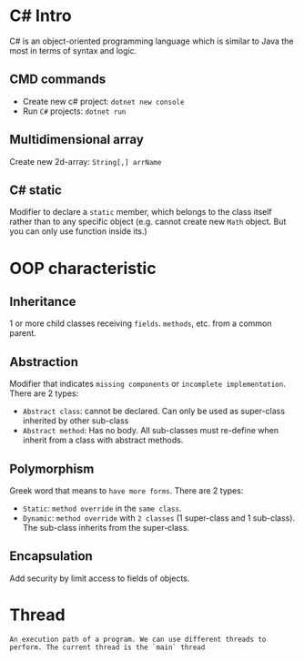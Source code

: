 # C# Intro
C# is an object-oriented programming language which is similar to Java the most in terms of syntax and logic.
## CMD commands
- Create new c# project: `dotnet new console` 
- Run `C#` projects: `dotnet run`
## Multidimensional array
Create new 2d-array: `String[,] arrName`
## C# static
Modifier to declare a `static` member, which belongs to the class itself rather than to any specific object (e.g. cannot create new `Math` object. But you can only use function inside its.)
# OOP characteristic
## Inheritance
1 or more child classes receiving `fields`. `methods`, etc. from a common parent.
## Abstraction
Modifier that indicates `missing components` or `incomplete implementation`. There are 2 types:
- `Abstract class`: cannot be declared. Can only be used as super-class inherited by other sub-class
- `Abstract method`: Has no body. All sub-classes must re-define when inherit from a class with abstract methods.
## Polymorphism
Greek word that means to `have more forms`. There are 2 types:
- `Static`: `method override` in the `same class`. 
- `Dynamic`: `method override` with `2 classes` (1 super-class and 1 sub-class). The sub-class inherits from the super-class. 
## Encapsulation
Add security by limit access to fields of objects.
# Thread
    An execution path of a program. We can use different threads to perform. The current thread is the `main` thread